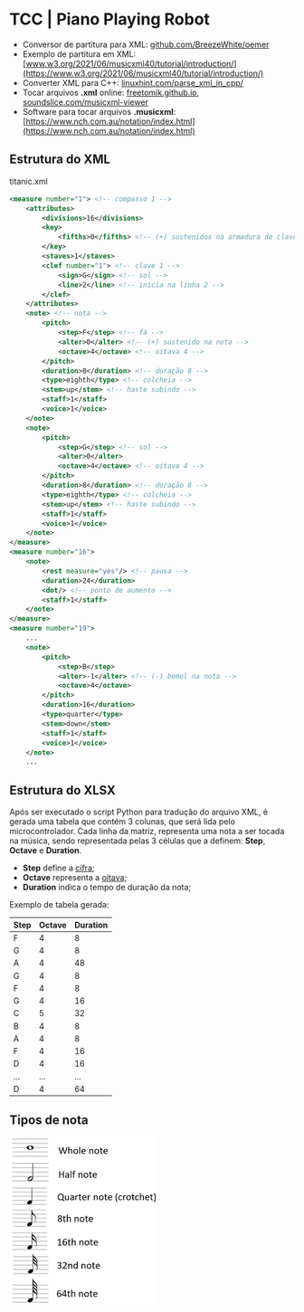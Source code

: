 # TCC | Piano Playing Robot

- Conversor de partitura para XML: [github.com/BreezeWhite/oemer](https://github.com/BreezeWhite/oemer)
- Exemplo de partitura em XML: [www.w3.org/2021/06/musicxml40/tutorial/introduction/](https://www.w3.org/2021/06/musicxml40/tutorial/introduction/)
- Converter XML para C++: [linuxhint.com/parse_xml_in_cpp/](https://linuxhint.com/parse_xml_in_cpp/)
- Tocar arquivos **.xml** online: [freetomik.github.io](https://freetomik.github.io), [soundslice.com/musicxml-viewer](https://www.soundslice.com/musicxml-viewer/)
- Software para tocar arquivos **.musicxml**: [https://www.nch.com.au/notation/index.html](https://www.nch.com.au/notation/index.html)

## Estrutura do **XML**
titanic.xml
``` xml
<measure number="1"> <!-- compasso 1 -->
    <attributes>
        <divisions>16</divisions>
        <key>
            <fifths>0</fifths> <!-- (+) sustenidos na armadura de clave -->
        </key>
        <staves>1</staves>
        <clef number="1"> <!-- clave 1 -->
            <sign>G</sign> <!-- sol -->
            <line>2</line> <!-- inicia na linha 2 -->
        </clef>
    </attributes>
    <note> <!-- nota -->
        <pitch>
            <step>F</step> <!-- fá -->
            <alter>0</alter> <!-- (+) sustenido na nota -->
            <octave>4</octave> <!-- oitava 4 -->
        </pitch>
        <duration>8</duration> <!-- duração 8 -->
        <type>eighth</type> <!-- colcheia -->
        <stem>up</stem> <!-- haste subindo -->
        <staff>1</staff>
        <voice>1</voice>
    </note>
    <note>
        <pitch>
            <step>G</step> <!-- sol -->
            <alter>0</alter>
            <octave>4</octave> <!-- oitava 4 -->
        </pitch>
        <duration>8</duration> <!-- duração 8 -->
        <type>eighth</type> <!-- colcheia -->
        <stem>up</stem> <!-- haste subindo -->
        <staff>1</staff>
        <voice>1</voice>
    </note>
</measure>
<measure number="16">
    <note>
        <rest measure="yes"/> <!-- pausa -->
        <duration>24</duration>
        <dot/> <!-- ponto de aumento -->
        <staff>1</staff>
    </note>
</measure>
<measure number="19">
    ...
    <note>
        <pitch>
            <step>B</step>
            <alter>-1</alter> <!-- (-) bemol na nota -->
            <octave>4</octave>
        </pitch>
        <duration>16</duration>
        <type>quarter</type>
        <stem>down</stem>
        <staff>1</staff>
        <voice>1</voice>
    </note>
    ...
```

## Estrutura do **XLSX**
Após ser executado o script Python para tradução do arquivo XML, é gerada uma tabela que contém 3 colunas, que será lida pelo microcontrolador.
Cada linha da matriz, representa uma nota a ser tocada na música, sendo representada pelas 3 células que a definem: **Step**, **Octave** e **Duration**.
- **Step** define a [cifra](https://pt.wikipedia.org/wiki/Cifra_(música));
- **Octave** representa a [oitava](https://pt.wikipedia.org/wiki/Oitava);
- **Duration** indica o tempo de duração da nota;

Exemplo de tabela gerada:

| Step | Octave | Duration |
|------|--------|----------|
| F    | 4      | 8        |
| G    | 4      | 8        |
| A    | 4      | 48       |
| G    | 4      | 8        |
| F    | 4      | 8        |
| G    | 4      | 16       |
| C    | 5      | 32       |
| B    | 4      | 8        |
| A    | 4      | 8        |
| F    | 4      | 16       |
| D    | 4      | 16       |
| ...  | ...    | ...      |
| D    | 4      | 64       |

## Tipos de nota
<img src="docs\notes-values.png" width="260">